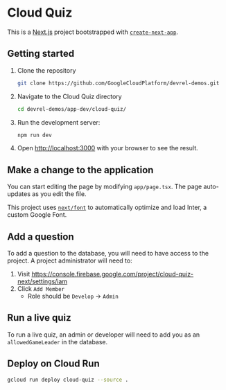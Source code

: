 # Cloud Quiz

This is a [Next.js](https://nextjs.org/) project bootstrapped with [`create-next-app`](https://github.com/vercel/next.js/tree/canary/packages/create-next-app).

## Getting started

1. Clone the repository
    ```bash
    git clone https://github.com/GoogleCloudPlatform/devrel-demos.git
    ```
1. Navigate to the Cloud Quiz directory
    ```bash
    cd devrel-demos/app-dev/cloud-quiz/
    ```
1. Run the development server:
    ```bash
    npm run dev
    ```
1. Open [http://localhost:3000](http://localhost:3000) with your browser to see the result.

## Make a change to the application

You can start editing the page by modifying `app/page.tsx`. The page auto-updates as you edit the file.

This project uses [`next/font`](https://nextjs.org/docs/basic-features/font-optimization) to automatically optimize and load Inter, a custom Google Font.

## Add a question

To add a question to the database, you will need to have access to the project. A project administrator will need to:

1. Visit https://console.firebase.google.com/project/cloud-quiz-next/settings/iam
1. Click `Add Member`
    * Role should be `Develop` -> `Admin`

## Run a live quiz

To run a live quiz, an admin or developer will need to add you as an `allowedGameLeader` in the database.

## Deploy on Cloud Run

```bash
gcloud run deploy cloud-quiz --source .
```

